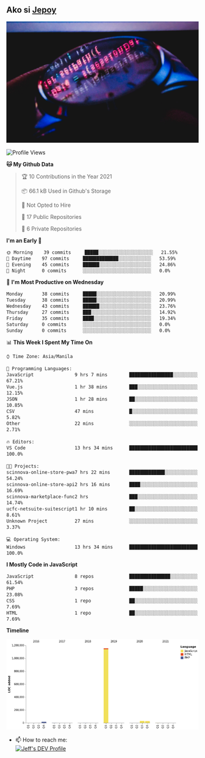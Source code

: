 ## Ako si [Jepoy](https://github.com/je-poy)
![je-poy-cover-img](imgs/cover.jpeg)

<!--START_SECTION:waka-->
![Profile Views](http://img.shields.io/badge/Profile%20Views-7-blue)

**🐱 My Github Data** 

> 🏆 10 Contributions in the Year 2021
 > 
> 📦 66.1 kB Used in Github's Storage 
 > 
> 🚫 Not Opted to Hire
 > 
> 📜 17 Public Repositories 
 > 
> 🔑 6 Private Repositories  
 > 
**I'm an Early 🐤** 

```text
🌞 Morning    39 commits     █████░░░░░░░░░░░░░░░░░░░░   21.55% 
🌆 Daytime    97 commits     █████████████░░░░░░░░░░░░   53.59% 
🌃 Evening    45 commits     ██████░░░░░░░░░░░░░░░░░░░   24.86% 
🌙 Night      0 commits      ░░░░░░░░░░░░░░░░░░░░░░░░░   0.0%

```
📅 **I'm Most Productive on Wednesday** 

```text
Monday       38 commits     █████░░░░░░░░░░░░░░░░░░░░   20.99% 
Tuesday      38 commits     █████░░░░░░░░░░░░░░░░░░░░   20.99% 
Wednesday    43 commits     ██████░░░░░░░░░░░░░░░░░░░   23.76% 
Thursday     27 commits     ███░░░░░░░░░░░░░░░░░░░░░░   14.92% 
Friday       35 commits     ████░░░░░░░░░░░░░░░░░░░░░   19.34% 
Saturday     0 commits      ░░░░░░░░░░░░░░░░░░░░░░░░░   0.0% 
Sunday       0 commits      ░░░░░░░░░░░░░░░░░░░░░░░░░   0.0%

```


📊 **This Week I Spent My Time On** 

```text
⌚︎ Time Zone: Asia/Manila

💬 Programming Languages: 
JavaScript               9 hrs 7 mins        ████████████████░░░░░░░░░   67.21% 
Vue.js                   1 hr 38 mins        ███░░░░░░░░░░░░░░░░░░░░░░   12.15% 
JSON                     1 hr 28 mins        ██░░░░░░░░░░░░░░░░░░░░░░░   10.85% 
CSV                      47 mins             █░░░░░░░░░░░░░░░░░░░░░░░░   5.82% 
Other                    22 mins             ░░░░░░░░░░░░░░░░░░░░░░░░░   2.71%

🔥 Editors: 
VS Code                  13 hrs 34 mins      █████████████████████████   100.0%

🐱‍💻 Projects: 
scinnova-online-store-pwa7 hrs 22 mins       █████████████░░░░░░░░░░░░   54.24% 
scinnova-online-store-api2 hrs 16 mins       ████░░░░░░░░░░░░░░░░░░░░░   16.69% 
scinnova-marketplace-func2 hrs               ███░░░░░░░░░░░░░░░░░░░░░░   14.74% 
ucfc-netsuite-suitescript1 hr 10 mins        ██░░░░░░░░░░░░░░░░░░░░░░░   8.61% 
Unknown Project          27 mins             ░░░░░░░░░░░░░░░░░░░░░░░░░   3.37%

💻 Operating System: 
Windows                  13 hrs 34 mins      █████████████████████████   100.0%

```

**I Mostly Code in JavaScript** 

```text
JavaScript               8 repos             ███████████████░░░░░░░░░░   61.54% 
PHP                      3 repos             █████░░░░░░░░░░░░░░░░░░░░   23.08% 
CSS                      1 repo              ██░░░░░░░░░░░░░░░░░░░░░░░   7.69% 
HTML                     1 repo              ██░░░░░░░░░░░░░░░░░░░░░░░   7.69%

```


**Timeline**

![Chart not found](https://raw.githubusercontent.com/je-poy/je-poy/main/charts/bar_graph.png) 


<!--END_SECTION:waka-->

- 📫 How to reach me: <br />
[<img src="https://d2fltix0v2e0sb.cloudfront.net/dev-badge.svg" width="50" alt="Jeff's DEV Profile" />](https://dev.to/jepoy)
<!--
**je-poy/je-poy** is a ✨ _special_ ✨ repository because its `README.md` (this file) appears on your GitHub profile.

Here are some ideas to get you started:

- 🔭 I’m currently working on ...
- 🌱 I’m currently learning ...
- 👯 I’m looking to collaborate on ...
- 🤔 I’m looking for help with ...
- 💬 Ask me about ...

- 😄 Pronouns: ...
- ⚡ Fun fact: ...
-->

